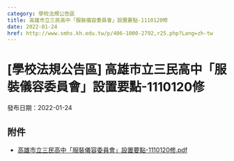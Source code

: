 ```yaml
---
category: 學校法規公告區
title: 高雄市立三民高中「服裝儀容委員會」設置要點-1110120修
date: 2022-01-24
href: http://www.smhs.kh.edu.tw/p/406-1000-2792,r25.php?Lang=zh-tw
---
```


# [學校法規公告區] 高雄市立三民高中「服裝儀容委員會」設置要點-1110120修

發布日期：2022-01-24

<div><div></div><div></div></div>

## 附件

- [高雄市立三民高中「服裝儀容委員會」設置要點-1110120修.pdf](https://www.smhs.kh.edu.tw/var/file/0/1000/attach/76/pta_2473_4646501_00326.pdf)
